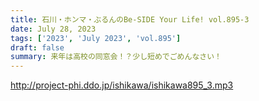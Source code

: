 ```yaml
---
title: 石川・ホンマ・ぶるんのBe-SIDE Your Life! vol.895-3
date: July 28, 2023
tags: ['2023', 'July 2023', 'vol.895']
draft: false
summary: 来年は高校の同窓会！？少し短めでごめんなさい！
---
```


http://project-phi.ddo.jp/ishikawa/ishikawa895_3.mp3